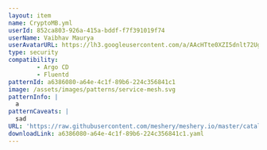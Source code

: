 ```yaml
---
layout: item
name: CryptoMB.yml
userId: 852ca803-926a-415a-bddf-f7f391019f74
userName: Vaibhav Maurya
userAvatarURL: https://lh3.googleusercontent.com/a/AAcHTte0XZI5dnlt72UgM-cJ-HivUCiVOBv-3WUAA9V4Wg=s96-c
type: security
compatibility: 
        - Argo CD
        - Fluentd
patternId: a6386080-a64e-4c1f-89b6-224c356841c1
image: /assets/images/patterns/service-mesh.svg
patternInfo: |
  a
patternCaveats: |
  sad
URL: 'https://raw.githubusercontent.com/meshery/meshery.io/master/catalog/a6386080-a64e-4c1f-89b6-224c356841c1.yaml'
downloadLink: a6386080-a64e-4c1f-89b6-224c356841c1.yaml
---
```

